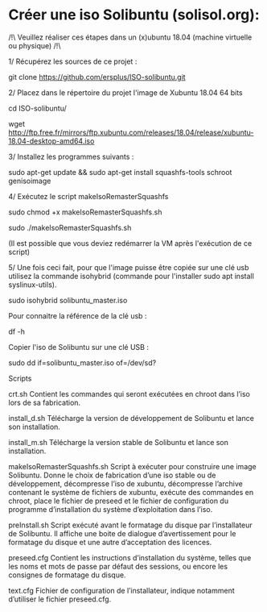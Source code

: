 # Créer une iso Solibuntu (solisol.org):

/!\ Veuillez réaliser ces étapes dans un (x)ubuntu 18.04 (machine virtuelle ou physique) /!\

1/ Récupérez les sources de ce projet :

git clone https://github.com/ersplus/ISO-solibuntu.git

2/ Placez dans le répertoire du projet l'image de Xubuntu 18.04 64 bits

cd ISO-solibuntu/

wget http://ftp.free.fr/mirrors/ftp.xubuntu.com/releases/18.04/release/xubuntu-18.04-desktop-amd64.iso

3/ Installez les programmes suivants :

sudo apt-get update && sudo apt-get install squashfs-tools schroot genisoimage

4/ Exécutez le script makeIsoRemasterSquashfs

sudo chmod +x makeIsoRemasterSquashfs.sh

sudo ./makeIsoRemasterSquashfs.sh

(Il est possible que vous deviez redémarrer la VM après l'exécution de ce script)

5/ Une fois ceci fait, pour que l'image puisse être copiée sur une clé usb utilisez la commande isohybrid (commande pour l'installer sudo apt install syslinux-utils).

sudo isohybrid solibuntu_master.iso

Pour connaitre la référence de la clé usb :

df -h

Copier l'iso de Solibuntu sur une clé USB :

sudo dd if=solibuntu_master.iso of=/dev/sd?


Scripts 

crt.sh	Contient les commandes qui seront exécutées en chroot dans l’iso lors de sa fabrication.

install_d.sh	Télécharge la version de développement de Solibuntu et lance son installation.

install_m.sh	Télécharge la version stable de Solibuntu et lance son installation.

makeIsoRemasterSquashfs.sh	Script à exécuter pour construire une image Solibuntu.
Donne le choix de fabrication d’une iso stable ou de développement, décompresse l’iso de xubuntu, décompresse l’archive contenant le système de fichiers de xubuntu, exécute des commandes en chroot, place le fichier de preseed et le fichier de configuration du programme d’installation du système d’exploitation dans l’iso.

preInstall.sh	Script exécuté avant le formatage du disque par l’installateur de Solibuntu.
Il affiche une boite de dialogue d’avertissement pour le formatage du disque et une autre d’acceptation des licences.

preseed.cfg	Contient les instructions d’installation du système, telles que les noms et mots de passe par défaut des sessions, ou encore les consignes de formatage du disque.

text.cfg	Fichier de configuration de l’installateur, indique notamment d’utiliser le fichier preseed.cfg.
